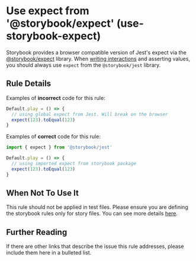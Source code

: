 # Use expect from &#39;@storybook/expect&#39; (use-storybook-expect)

Storybook provides a browser compatible version of Jest's expect via the [@storybook/expect](https://github.com/storybookjs/expect) library. When [writing interactions](https://storybook.js.org/docs/react/essentials/interactions) and asserting values, you should always use `expect` from the `@storybook/jest` library.

## Rule Details

Examples of **incorrect** code for this rule:

```js
Default.play = () => {
  // using global expect from Jest. Will break on the browser
  expect(123).toEqual(123)
}
```

Examples of **correct** code for this rule:

```js
import { expect } from '@storybook/jest'

Default.play = () => {
  // using imported expect from storybook package
  expect(123).toEqual(123)
}
```

## When Not To Use It

This rule should not be applied in test files. Please ensure you are defining the storybook rules only for story files. You can see more details [here](https://github.com/storybookjs/eslint-plugin-storybook#eslint-overrides).

## Further Reading

If there are other links that describe the issue this rule addresses, please include them here in a bulleted list.
